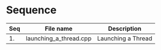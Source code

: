 # Sequence

| Seq | File name | Description |
| ----|-----------|-------------|
| 1. | launching_a_thread.cpp | Launching a Thread |
